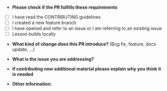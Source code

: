 * **Please check if the PR fulfills these requirements**

- [ ] I have read the CONTRIBUTING guidelines
- [ ] I created a new feature branch
- [ ] I have opened and refer to an issue or I am referring to an existing issue
- [ ] Lesson builds locally

* **What kind of change does this PR introduce?** (Bug fix, feature, docs update, ...)


* **What is the issue you are addressing?**

* **If contributing new additional material please explain why you think it is needed**

* **Other information**:

